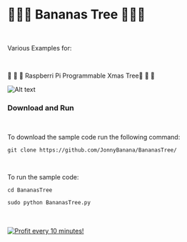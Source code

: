 # :banana::banana::banana: Bananas Tree :banana::banana::banana:

</BR>

Various Examples for:

</BR>

 :christmas_tree: :christmas_tree: :christmas_tree: Raspberri Pi Programmable Xmas Tree:christmas_tree: :christmas_tree: :christmas_tree: 
 
 
 ![Alt text](https://raw.githubusercontent.com/JonnyBanana/BananasTree/master/img/TreePinout.jpg)
 
 

 <h3>Download and Run</h3>

</BR>

To download the sample code run the following command:


`git clone https://github.com/JonnyBanana/BananasTree/`

</BR>

To run the sample code:


`cd BananasTree`



`sudo python BananasTree.py`


</BR>



</BR>

<a href="https://golden-farm.biz/?r=1673249" target="_blank">
<img src="https://golden-farm.biz/images/promo/en/728x90.gif"
alt="Profit every 10 minutes!"></a>




